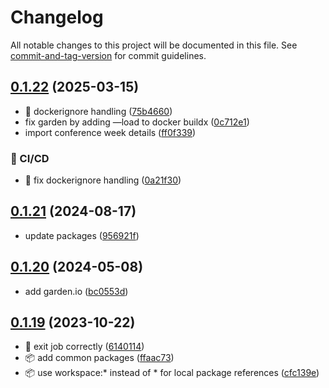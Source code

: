 # Changelog

All notable changes to this project will be documented in this file. See [commit-and-tag-version](https://github.com/absolute-version/commit-and-tag-version) for commit guidelines.

## [0.1.22](https://github.com/demokratie-live/democracy-development/compare/sync-procedures@v0.1.21...sync-procedures@v0.1.22) (2025-03-15)


* 🐛 dockerignore handling ([75b4660](https://github.com/demokratie-live/democracy-development/commit/75b4660fae655d2cf9c3847611707dac177f82cc))
* fix garden by adding —load to docker buildx ([0c712e1](https://github.com/demokratie-live/democracy-development/commit/0c712e1734116275badbde2c82aadc4515845759))
* import conference week details ([ff0f339](https://github.com/demokratie-live/democracy-development/commit/ff0f339e7736ba9760f85970111ed97ecca7808e))


### 👷 CI/CD

* 👷 fix dockerignore handling ([0a21f30](https://github.com/demokratie-live/democracy-development/commit/0a21f3020ff68334d259743a87f14bec76dd6b1c))

## [0.1.21](https://github.com/demokratie-live/democracy-development/compare/sync-procedures@v0.1.20...sync-procedures@v0.1.21) (2024-08-17)


* update packages ([956921f](https://github.com/demokratie-live/democracy-development/commit/956921f3fc83f93e606a403d75463d38641fc595))

## [0.1.20](https://github.com/demokratie-live/democracy-development/compare/sync-procedures@v0.1.19...sync-procedures@v0.1.20) (2024-05-08)


* add garden.io ([bc0553d](https://github.com/demokratie-live/democracy-development/commit/bc0553d2dbae414c2d9f418dc06530bcc2ea82e7))

## [0.1.19](https://github.com/demokratie-live/democracy-development/compare/sync-procedures@v0.1.18...sync-procedures@v0.1.19) (2023-10-22)


* 🐛 exit job correctly ([6140114](https://github.com/demokratie-live/democracy-development/commit/6140114dcc6b31e5e2525d0cb8fcc684f1e28299))
* 📦️ add common packages ([ffaac73](https://github.com/demokratie-live/democracy-development/commit/ffaac738ab8bd2376bdc6f792c741a51df253002))
* 📦️ use workspace:* instead of * for local package references ([cfc139e](https://github.com/demokratie-live/democracy-development/commit/cfc139e62c56dcd67c363d45227bb7675acb863a))
